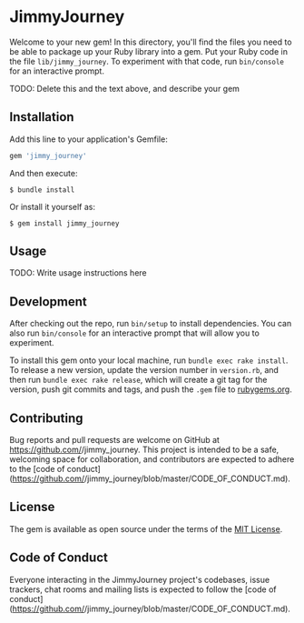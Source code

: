 # JimmyJourney

Welcome to your new gem! In this directory, you'll find the files you need to be able to package up your Ruby library into a gem. Put your Ruby code in the file `lib/jimmy_journey`. To experiment with that code, run `bin/console` for an interactive prompt.

TODO: Delete this and the text above, and describe your gem

## Installation

Add this line to your application's Gemfile:

```ruby
gem 'jimmy_journey'
```

And then execute:

    $ bundle install

Or install it yourself as:

    $ gem install jimmy_journey

## Usage

TODO: Write usage instructions here

## Development

After checking out the repo, run `bin/setup` to install dependencies. You can also run `bin/console` for an interactive prompt that will allow you to experiment.

To install this gem onto your local machine, run `bundle exec rake install`. To release a new version, update the version number in `version.rb`, and then run `bundle exec rake release`, which will create a git tag for the version, push git commits and tags, and push the `.gem` file to [rubygems.org](https://rubygems.org).

## Contributing

Bug reports and pull requests are welcome on GitHub at https://github.com/<github username>/jimmy_journey. This project is intended to be a safe, welcoming space for collaboration, and contributors are expected to adhere to the [code of conduct](https://github.com/<github username>/jimmy_journey/blob/master/CODE_OF_CONDUCT.md).


## License

The gem is available as open source under the terms of the [MIT License](https://opensource.org/licenses/MIT).

## Code of Conduct

Everyone interacting in the JimmyJourney project's codebases, issue trackers, chat rooms and mailing lists is expected to follow the [code of conduct](https://github.com/<github username>/jimmy_journey/blob/master/CODE_OF_CONDUCT.md).

